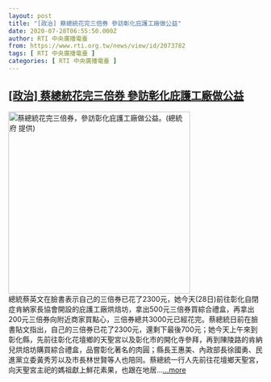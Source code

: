 ```yaml
---
layout: post
title: "[政治] 蔡總統花完三倍券 參訪彰化庇護工廠做公益"
date: 2020-07-28T06:55:50.000Z
author: RTI 中央廣播電臺
from: https://www.rti.org.tw/news/view/id/2073782
tags: [ RTI 中央廣播電臺 ]
categories: [ RTI 中央廣播電臺 ]
---
```

<!--1595919350000-->
[[政治] 蔡總統花完三倍券 參訪彰化庇護工廠做公益](https://www.rti.org.tw/news/view/id/2073782)
------

<div>
<img src="https://static.rti.org.tw/assets/thumbnails/2020/07/28/6672488c5ff6c42e64189eba498a3592.jpg" width="360" alt="蔡總統花完三倍券，參訪彰化庇護工廠做公益。(總統府 提供)" title="蔡總統花完三倍券，參訪彰化庇護工廠做公益。(總統府 提供)"><br>總統蔡英文在臉書表示自己的三倍券已花了2300元，她今天(28日)前往彰化自閉症肯納家長協會開設的庇護工廠烘焙坊，拿出500元三倍券買綜合禮盒，再拿出200元三倍券向附近商家買點心，三倍券總共3000元已經花完。蔡總統日前在臉書貼文指出，自己的三倍券已花了2300元，還剩下最後700元；她今天上午來到彰化縣，先前往彰化花壇鄉的天聖宮以及彰化市的開化寺參拜，再到陳陵路的肯納兒烘焙坊購買綜合禮盒，品嘗彰化著名的肉圓；縣長王惠美、內政部長徐國勇、民進黨立委黃秀芳以及市長林世賢等人也陪同。蔡總統一行人先前往花壇鄉天聖宮，向天聖宮主祀的媽祖獻上鮮花素果，也跟在地居...<a target="_blank" href="https://www.rti.org.tw/news/view/id/2073782">...more</a>
</div>
